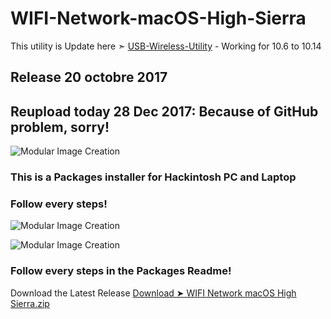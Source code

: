 # WIFI-Network-macOS-High-Sierra 

This utility is Update here ➣ [USB-Wireless-Utility](https://github.com/chris1111/USB-Wireless-Utility) - Working for 10.6 to 10.14


## Release 20 octobre 2017 
## Reupload today 28 Dec 2017:  Because of GitHub problem, sorry!

![Modular Image Creation](https://i62.servimg.com/u/f62/18/50/18/69/112.png)

### This is a Packages installer for Hackintosh PC and Laptop

### Follow every steps!

![Modular Image Creation](https://i62.servimg.com/u/f62/18/50/18/69/1captu10.jpg)

![Modular Image Creation](https://i62.servimg.com/u/f62/18/50/18/69/68747410.png)

### Follow every steps in the Packages Readme!

Download the Latest Release [Download ➤ WIFI Network macOS High Sierra.zip](https://github.com/chris1111/WIFI-Network-macOS-High-Sierra/releases)


